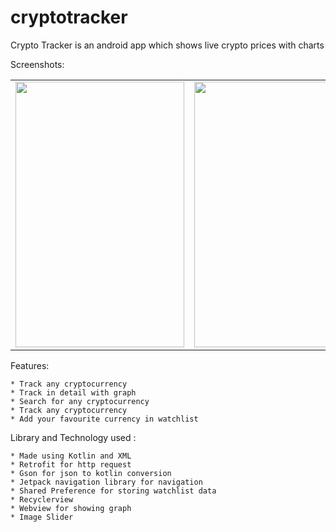 # cryptotracker
Crypto Tracker is an android app which shows live crypto prices with charts

Screenshots: 


<table>
 <tr>

 <td><img src="https://user-images.githubusercontent.com/83571003/178721126-65499f0f-1b0e-4e62-9932-31fae191791c.png" width=270 height=425></td>
   <td><img src="https://user-images.githubusercontent.com/83571003/178721140-13069e26-7a10-472d-950c-ad01458568cf.png" width=270 height=425></td>
   <td><img src="https://user-images.githubusercontent.com/83571003/178721149-597e6767-c809-4a9c-9c2e-69d40dbd657a.png" width=270 height=425></td>
   <td><img src="https://user-images.githubusercontent.com/83571003/178721174-f853346e-161a-4bf2-a67e-549759100f6b.png" width=270 height=425></td>
   </tr>
   </table>
   
   
   Features:
   
    * Track any cryptocurrency
    * Track in detail with graph
    * Search for any cryptocurrency
    * Track any cryptocurrency
    * Add your favourite currency in watchlist
    
    
   Library and Technology used :
    
    * Made using Kotlin and XML
    * Retrofit for http request
    * Gson for json to kotlin conversion
    * Jetpack navigation library for navigation
    * Shared Preference for storing watchlist data
    * Recyclerview 
    * Webview for showing graph
    * Image Slider
    
 
